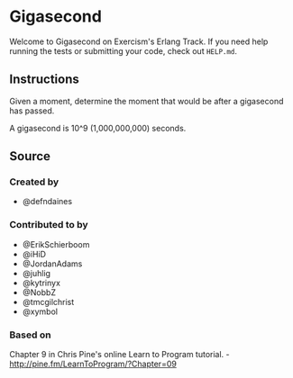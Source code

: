 # Gigasecond

Welcome to Gigasecond on Exercism's Erlang Track.
If you need help running the tests or submitting your code, check out `HELP.md`.

## Instructions

Given a moment, determine the moment that would be after a gigasecond
has passed.

A gigasecond is 10^9 (1,000,000,000) seconds.

## Source

### Created by

- @defndaines

### Contributed to by

- @ErikSchierboom
- @iHiD
- @JordanAdams
- @juhlig
- @kytrinyx
- @NobbZ
- @tmcgilchrist
- @xymbol

### Based on

Chapter 9 in Chris Pine's online Learn to Program tutorial. - http://pine.fm/LearnToProgram/?Chapter=09